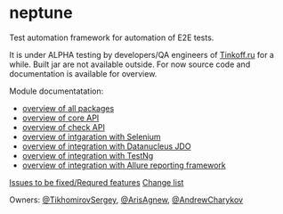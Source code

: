 # neptune
Test automation framework for automation of E2E tests.

It is under ALPHA testing by developers/QA engineers of [Tinkoff.ru](https://www.tinkoff.ru/software/) for a while. Built jar are not available outside. For now source code and documentation is available for overview.

Module documentatation:
- [overview of all packages](https://tinkoffcreditsystems.github.io/neptune/overview-summary.html)
- [overview of core API](https://tinkoffcreditsystems.github.io/neptune/core.api/overview-summary.html)
- [overview of check API](https://tinkoffcreditsystems.github.io/neptune/check/ru/tinkoff/qa/neptune/check/package-summary.html)
- [overview of intgaration with Selenium](https://tinkoffcreditsystems.github.io/neptune/selenium/overview-summary.html)
- [overview of integration with Datanucleus JDO](https://tinkoffcreditsystems.github.io/neptune/data.base.api/overview-summary.html)
- [overview of integration with TestNg](https://tinkoffcreditsystems.github.io/neptune/testng.integration/overview-summary.html)
- [overview of integration with Allure reporting framework](https://tinkoffcreditsystems.github.io/neptune/allure.integration/ru/tinkoff/qa/neptune/allure/package-summary.html)

[Issues to be fixed/Requred features](https://github.com/TinkoffCreditSystems/neptune/issues)
[Change list](https://github.com/TinkoffCreditSystems/neptune/releases)

Owners: [@TikhomirovSergey](https://github.com/ArisAgnew), [@ArisAgnew](https://github.com/ArisAgnew), [@AndrewCharykov](https://github.com/AndrewCharykov)
